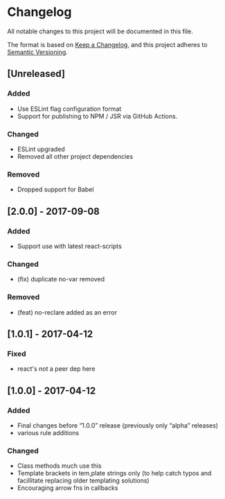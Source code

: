 # Changelog

All notable changes to this project will be documented in this file.

The format is based on [Keep a Changelog](https://keepachangelog.com/en/1.1.0/),
and this project adheres to [Semantic Versioning](https://semver.org/spec/v2.0.0.html).

## [Unreleased]

### Added

- Use ESLint flag configuration format
- Support for publishing to NPM / JSR via GitHub Actions.

### Changed

- ESLint upgraded
- Removed all other project dependencies

### Removed

- Dropped support for Babel

## [2.0.0] - 2017-09-08

### Added

- Support use with latest react-scripts

### Changed

- (fix) duplicate no-var removed

### Removed

- (feat) no-reclare added as an error

## [1.0.1] - 2017-04-12

### Fixed

- react's not a peer dep here

## [1.0.0] - 2017-04-12

### Added

- Final changes before “1.0.0” release (previously only “alpha” releases)
- various rule additions

### Changed

- Class methods much use this
- Template brackets in tem,plate strings only
  (to help catch typos and facillitate replacing
   older templating solutions)
- Encouraging arrow fns in callbacks
